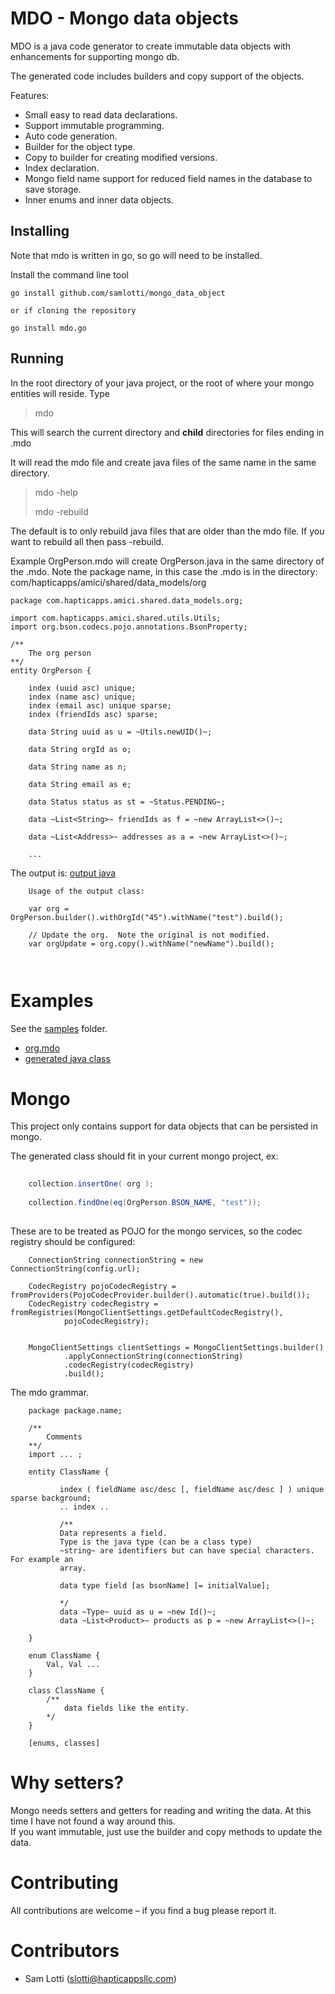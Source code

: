 # MDO - Mongo data objects

MDO is a java code generator to create immutable data objects with enhancements for supporting mongo db.

The generated code includes builders and copy support of the objects.  

Features:

* Small easy to read data declarations.
* Support immutable programming.
* Auto code generation.
* Builder for the object type.
* Copy to builder for creating modified versions.
* Index declaration.
* Mongo field name support for reduced field names in the database to save storage.
* Inner enums and inner data objects.

## Installing

Note that mdo is written in go, so go will need to be installed.

Install the command line tool

    go install github.com/samlotti/mongo_data_object

    or if cloning the repository

    go install mdo.go

## Running
In the root directory of your java project, or the root of where your mongo entities will reside.
Type
>  mdo

This will search the current directory and **child** directories for files ending in .mdo

It will read the mdo file and create java files of the same name in the same directory.

>   mdo -help
> 
>   mdo -rebuild

The default is to only rebuild java files that are older than the mdo file. If you want to rebuild all then pass -rebuild.

Example OrgPerson.mdo will create OrgPerson.java in the same directory of the .mdo.
Note the package name, in this case the .mdo is in the directory: com/hapticapps/amici/shared/data_models/org  

```
package com.hapticapps.amici.shared.data_models.org;

import com.hapticapps.amici.shared.utils.Utils;
import org.bson.codecs.pojo.annotations.BsonProperty;

/**
    The org person
**/
entity OrgPerson {

    index (uuid asc) unique;
    index (name asc) unique;
    index (email asc) unique sparse;
    index (friendIds asc) sparse;

    data String uuid as u = ~Utils.newUID()~;

    data String orgId as o;

    data String name as n;

    data String email as e;

    data Status status as st = ~Status.PENDING~;

    data ~List<String>~ friendIds as f = ~new ArrayList<>()~;

    data ~List<Address>~ addresses as a = ~new ArrayList<>()~;
    
    ...

```

The output is: [output java](samples/sample_input.java)

```
    Usage of the output class:
    
    var org = OrgPerson.builder().withOrgId("45").withName("test").build();
    
    // Update the org.  Note the original is not modified.
    var orgUpdate = org.copy().withName("newName").build();

    
```

# Examples

See the [samples](samples) folder.
* [org.mdo](samples/acct.mdo)
* [generated java class](samples/acct.java)

# Mongo

This project only contains support for data objects that can be persisted in mongo.

The generated class should fit in your current mongo project, ex:
```java
    
    collection.insertOne( org );
    
    collection.findOne(eq(OrgPerson.BSON_NAME, "test"));
    
```



These are to be treated as POJO for the mongo services, so the codec registry should be configured:

```
    ConnectionString connectionString = new ConnectionString(config.url);

    CodecRegistry pojoCodecRegistry = fromProviders(PojoCodecProvider.builder().automatic(true).build());
    CodecRegistry codecRegistry = fromRegistries(MongoClientSettings.getDefaultCodecRegistry(),
            pojoCodecRegistry);


    MongoClientSettings clientSettings = MongoClientSettings.builder()
            .applyConnectionString(connectionString)
            .codecRegistry(codecRegistry)
            .build();
```

The mdo grammar.
```
    package package.name;
    
    /**
        Comments
    **/
    import ... ;
    
    entity ClassName {
        
           index ( fieldName asc/desc [, fieldName asc/desc ] ) unique sparse background;
           .. index ..
           
           /**
           Data represents a field.
           Type is the java type (can be a class type)
           ~string~ are identifiers but can have special characters.  For example an
           array.  
           
           data type field [as bsonName] [= initialValue];
           
           */
           data ~Type~ uuid as u = ~new Id()~;
           data ~List<Product>~ products as p = ~new ArrayList<>()~;
    
    } 
    
    enum ClassName {
        Val, Val ...
    }
    
    class ClassName {
        /**
            data fields like the entity.
        */
    }
    
    [enums, classes]

```

# Why setters?

Mongo needs setters and getters for reading and writing the data.  At this time I have not found a way around this.  
If you want immutable, just use the builder and copy methods to update the data.

# Contributing

All contributions are welcome – if you find a bug please report it.

# Contributors

* Sam Lotti (slotti@hapticappsllc.com)
